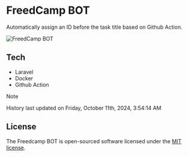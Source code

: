 # FreedCamp BOT

Automatically assign an ID before the task title based on Github Action.

![FreedCamp BOT](https://repository-images.githubusercontent.com/737932867/7d34798b-2680-471c-b089-a78a718d3d6a)

## Tech

- Laravel
- Docker
- Github Action

> [!NOTE]  
> History last updated on Friday, October 11th, 2024, 3:54:14 AM

## License

The Freedcamp BOT is open-sourced software licensed under the [MIT license](https://opensource.org/licenses/MIT).
